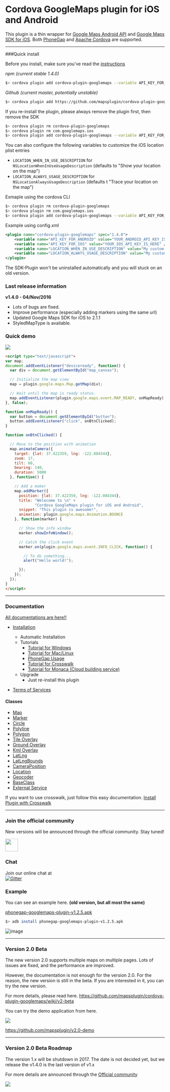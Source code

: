 Cordova GoogleMaps plugin for iOS and Android
==========================
This plugin is a thin wrapper for [Google Maps Android API](https://developers.google.com/maps/documentation/android/) and [Google Maps SDK for iOS](https://developers.google.com/maps/documentation/ios/).
Both [PhoneGap](http://phonegap.com/) and [Apache Cordova](http://cordova.apache.org/) are supported.

-----

###Quick install

Before you install, make sure you've read the [instructions](https://github.com/mapsplugin/cordova-plugin-googlemaps/wiki/Installation)

*npm (current stable 1.4.0)*
```bash
$> cordova plugin add cordova-plugin-googlemaps --variable API_KEY_FOR_ANDROID="YOUR_ANDROID_API_KEY_IS_HERE" --variable API_KEY_FOR_IOS="YOUR_IOS_API_KEY_IS_HERE"
```

*Github (current master, potentially unstable)*
```bash
$> cordova plugin add https://github.com/mapsplugin/cordova-plugin-googlemaps --variable API_KEY_FOR_ANDROID="YOUR_ANDROID_API_KEY_IS_HERE" --variable API_KEY_FOR_IOS="YOUR_IOS_API_KEY_IS_HERE"
```

If you re-install the plugin, please always remove the plugin first, then remove the SDK

```bash
$> cordova plugin rm cordova-plugin-googlemaps
$> cordova plugin rm com.googlemaps.ios
$> cordova plugin add cordova-plugin-googlemaps --variable API_KEY_FOR_ANDROID="YOUR_ANDROID_API_KEY_IS_HERE" --variable API_KEY_FOR_IOS="YOUR_IOS_API_KEY_IS_HERE"
```

You can also configure the following variables to customize the iOS location plist entries

- `LOCATION_WHEN_IN_USE_DESCRIPTION` for `NSLocationWhenInUseUsageDescription` (defaults to "Show your location on the map")
- `LOCATION_ALWAYS_USAGE_DESCRIPTION` for `NSLocationAlwaysUsageDescription` (defaults t "Trace your location on the map")

Exmaple using the cordova CLI
```bash
$> cordova plugin rm cordova-plugin-googlemaps
$> cordova plugin rm com.googlemaps.ios
$> cordova plugin add cordova-plugin-googlemaps --variable API_KEY_FOR_ANDROID="YOUR_ANDROID_API_KEY_IS_HERE" --variable API_KEY_FOR_IOS="YOUR_IOS_API_KEY_IS_HERE" --variable LOCATION_WHEN_IN_USE_DESCRIPTION="My custom when in use message" --variable LOCATION_ALWAYS_USAGE_DESCRIPTION="My custom always usage variable"
```
Example using config.xml
```xml
<plugin name="cordova-plugin-googlemaps" spec="1.4.0">
    <variable name="API_KEY_FOR_ANDROID" value="YOUR_ANDROID_API_KEY_IS_HERE" />
    <variable name="API_KEY_FOR_IOS" value="YOUR_IOS_API_KEY_IS_HERE" />
    <variable name="LOCATION_WHEN_IN_USE_DESCRIPTION" value="My custom when in use message" />
    <variable name="LOCATION_ALWAYS_USAGE_DESCRIPTION" value="My custom always usage message" />
</plugin>
```

The SDK-Plugin won't be uninstalled automatically and you will stuck on an old version.


### Last release information

**v1.4.0 - 04/Nov/2016**
- Lots of bugs are fixed.
- Improve performance (especially adding markers using the same url)
- Updated Google Maps SDK for iOS to 2.1.1
- StyledMapType is available.



### Quick demo
![](https://dl.dropboxusercontent.com/u/1456061/cordova-google-maps/top/demo.gif)

```html
<script type="text/javascript">
var map;
document.addEventListener("deviceready", function() {
  var div = document.getElementById("map_canvas");

  // Initialize the map view
  map = plugin.google.maps.Map.getMap(div);

  // Wait until the map is ready status.
  map.addEventListener(plugin.google.maps.event.MAP_READY, onMapReady);
}, false);

function onMapReady() {
  var button = document.getElementById("button");
  button.addEventListener("click", onBtnClicked);
}

function onBtnClicked() {

  // Move to the position with animation
  map.animateCamera({
    target: {lat: 37.422359, lng: -122.084344},
    zoom: 17,
    tilt: 60,
    bearing: 140,
    duration: 5000
  }, function() {

    // Add a maker
    map.addMarker({
      position: {lat: 37.422359, lng: -122.084344},
      title: "Welecome to \n" +
             "Cordova GoogleMaps plugin for iOS and Android",
      snippet: "This plugin is awesome!",
      animation: plugin.google.maps.Animation.BOUNCE
    }, function(marker) {

      // Show the info window
      marker.showInfoWindow();

      // Catch the click event
      marker.on(plugin.google.maps.event.INFO_CLICK, function() {

        // To do something...
        alert("Hello world!");

      });
    });
  });
}
</script>
```

-----

### Documentation

[All documentations are here!!](https://github.com/mapsplugin/cordova-plugin-googlemaps/wiki)

* [Installation](https://github.com/mapsplugin/cordova-plugin-googlemaps/wiki/Installation)
  * Automatic Installation
  * Tutorials
    * [Tutorial for Windows](https://github.com/mapsplugin/cordova-plugin-googlemaps/wiki/Tutorial-for-Windows)
    * [Tutorial for Mac/Linux](https://github.com/mapsplugin/cordova-plugin-googlemaps/wiki/Tutorial-for-Mac)
    * [PhoneGap Usage](https://github.com/mapsplugin/cordova-plugin-googlemaps/wiki/Phonegap-Usage)
    * [Tutorial for Crosswalk](https://github.com/mapsplugin/cordova-plugin-googlemaps/wiki/Tutorial-for-CrossWalk-Webview-Plugin-%28Android%29)
    * [Tutorial for Monaca (Cloud building service)](https://github.com/mapsplugin/cordova-plugin-googlemaps/wiki/Tutorial-for-Monaca)
  * Upgrade
    * Just re-install this plugin

* [Terms of Services](https://github.com/mapsplugin/cordova-plugin-googlemaps/wiki/Terms-of-Services)

#### Classes
- [Map](https://github.com/mapsplugin/cordova-plugin-googlemaps/wiki/Map)
- [Marker](https://github.com/mapsplugin/cordova-plugin-googlemaps/wiki/Marker)
- [Circle](https://github.com/mapsplugin/cordova-plugin-googlemaps/wiki/Circle)
- [Polyline](https://github.com/mapsplugin/cordova-plugin-googlemaps/wiki/Polyline)
- [Polygon](https://github.com/mapsplugin/cordova-plugin-googlemaps/wiki/Polygon)
- [Tile Overlay](https://github.com/mapsplugin/cordova-plugin-googlemaps/wiki/TileOverlay)
- [Ground Overlay](https://github.com/mapsplugin/cordova-plugin-googlemaps/wiki/GroundOverlay)
- [Kml Overlay](https://github.com/mapsplugin/cordova-plugin-googlemaps/wiki/KmlOverlay)
- [LatLng](https://github.com/mapsplugin/cordova-plugin-googlemaps/wiki/LatLng)
- [LatLngBounds](https://github.com/mapsplugin/cordova-plugin-googlemaps/wiki/LatLngBounds)
- [CameraPosition](https://github.com/mapsplugin/cordova-plugin-googlemaps/wiki/CameraPosition)
- [Location](https://github.com/mapsplugin/cordova-plugin-googlemaps/wiki/Location)
- [Geocoder](https://github.com/mapsplugin/cordova-plugin-googlemaps/wiki/Geocoder)
- [BaseClass](https://github.com/mapsplugin/cordova-plugin-googlemaps/wiki/BaseClass)
- [External Service](https://github.com/mapsplugin/cordova-plugin-googlemaps/wiki/External-Service)

If you want to use crosswalk, just follow this easy documentation.
[Install Plugin with Crosswalk](https://github.com/mapsplugin/cordova-plugin-googlemaps/wiki/Tutorial-for-CrossWalk-Webview-Plugin-%28Android%29)

-----

### Join the official community
New versions will be announced through the official community. Stay tuned!

<a href="https://plus.google.com/u/0/communities/117427728522929652853"><img src="https://dl.dropboxusercontent.com/u/1456061/cordova-google-maps/top/Red-signin_Google_base_44dp.png" height="40"></a>

### Chat
Join our online chat at<br>
[![Gitter](https://badges.gitter.im/cordova-plugin-googlemaps.svg)](https://gitter.im/nightstomp/cordova-plugin-googlemaps)

### Example
You can see an example here. **(old version, but all most the same)**

 [phonegap-googlemaps-plugin-v1.2.5.apk](https://dl.dropboxusercontent.com/u/1456061/cordova-google-maps/apks/phonegap-googlemaps-plugin-v1.2.5.apk)
```bash
$> adb install phonegap-googlemaps-plugin-v1.2.5.apk
```

![image](https://dl.dropboxusercontent.com/u/1456061/cordova-google-maps/top/example-v1.2.5.gif)

-----


### Version 2.0 Beta

The new version 2.0 supports multiple maps on multiple pages.
Lots of issues are fixed, and the performance are improved.

However, the documentation is not enough for the version 2.0.
For the reason, the new version is still in the beta.
If you are interested in it, you can try the new version.

For more details, please read here.
https://github.com/mapsplugin/cordova-plugin-googlemaps/wiki/v2-beta

You can try the demo application from here.

![](https://lh3.googleusercontent.com/3iqhCVsAkGkVRjfEnkRpRgoFMP4hB_NPJpdsrgr1nWBk_2fmBgq-R_5dXsrJFzSsjb9rX95vGk8=w1366-h768-rw-no)

https://github.com/mapsplugin/v2.0-demo

-----


### Version 2.0 Beta Roadmap

The version 1.x will be shutdown in 2017.
The date is not decided yet, but we release the v1.4.0 is the last version of v1.x

For more details are announced through the [Official community](https://plus.google.com/u/0/communities/117427728522929652853)

![](https://dl.dropboxusercontent.com/u/1456061/cordova-google-maps/top/roadmap.png)
